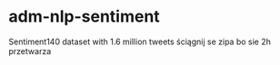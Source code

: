 # adm-nlp-sentiment
Sentiment140 dataset with 1.6 million tweets
ściągnij se zipa bo sie 2h przetwarza
